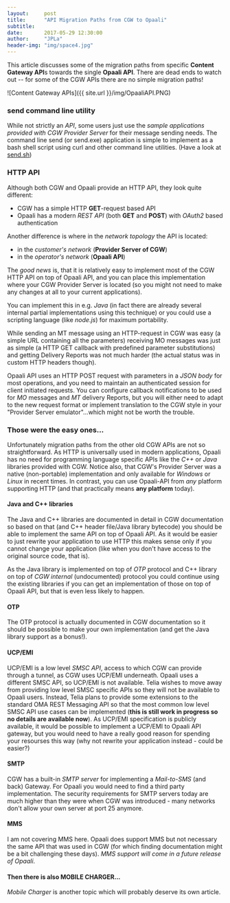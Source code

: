 ```yaml
---
layout:     post
title:      "API Migration Paths from CGW to Opaali"
subtitle:   
date:       2017-05-29 12:30:00
author:     "JPLa"
header-img: "img/space4.jpg"
---
```

This article discusses some of the migration paths from specific **Content Gateway API**s towards the single **Opaali API**. There are dead ends to watch out -- for some of the CGW APIs there are no simple migration paths!

![Content Gateway APIs]({{ site.url }}/img/OpaaliAPI.PNG)

### send command line utility ###
While not strictly an _API_, some users just use the _sample applications provided with CGW Provider Server_ for their message sending needs. The command line send (or send.exe) application is simple to implement as a bash shell script using curl and other command line utilities.
(Have a look at [send.sh](https://github.com/MiiKos/Opaali/tree/master/sample_applications/send))


### HTTP API ###
Although both CGW and Opaali provide an HTTP API, they look quite different:

* CGW has a simple HTTP __GET__-request based API
* Opaali has a modern _REST API_ (both __GET__ and __POST__) with _OAuth2_ based authentication

Another difference is where in the _network topology_ the API is located:

* in the _customer's network_ (__Provider Server of CGW__)
* in the _operator's network_ (__Opaali API__)

The _good news_ is, that it is relatively easy to implement most of the CGW HTTP API on top of Opaali API, and you can place this implementation where your CGW Provider Server is located (so you might not need to make any changes at all to your current applications).

You can implement this in e.g. _Java_ (in fact there are already several internal partial implementations using this technique) or you could use a scripting language (like _node.js_) for maximum portability.

While sending an MT message using an HTTP-request in CGW was easy (a simple URL containing all the parameters) receiving MO messages was just as simple (a HTTP GET callback with predefined parameter substitutions) and getting Delivery Reports was not much harder (the actual status was in custom HTTP headers though).

Opaali API uses an HTTP POST request with parameters in a _JSON body_ for most operations, and you need to maintain an authenticated session for client initiated requests. You can configure callback notifications to be used for _MO_ messages and _MT_ delivery Reports, but you will either need to adapt to the new request format or implement translation to the CGW style in your "Provider Server emulator"...which might not be worth the trouble.

### Those were the easy ones... ###
Unfortunately migration paths from the other old CGW APIs are not so straightforward. As HTTP is universally used in modern applications, Opaali has no need for programming language specific APIs like the _C++_ or _Java_ libraries provided with CGW. Notice also, that CGW's Provider Server was a native (non-portable) implementation and only available for _Windows_ or _Linux_ in recent times. In contrast, you can use Opaali-API from _any_ platform supporting HTTP (and that practically means __any platform__ today).

#### Java and C++ libraries ####
The Java and C++ libraries are documented in detail in CGW documentation so based on that (and C++ header file/Java library bytecode) you should be able to implement the same API on top of Opaali API. As it would be easier to just rewrite your application to use HTTP this makes sense only if you cannot change your application (like when you don't have access to the original source code, that is).

As the Java library is implemented on top of _OTP_ protocol and C++ library on top of _CGW internal_ (undocumented) protocol you could continue using the existing libraries if you can get an implementation of those on top of Opaali API, but that is even less likely to happen.

#### OTP ####
The OTP protocol is actually documented in CGW documentation so it should be possible to make your own implementation (and get the Java library support as a bonus!).

#### UCP/EMI ####
UCP/EMI is a low level _SMSC API_, access to which CGW can provide through a tunnel, as CGW uses UCP/EMI underneath. Opaali uses a different SMSC API, so UCP/EMI is not available. Telia wishes to move away from providing low level SMSC specific APIs so they will not be available to Opaali users. Instead, Telia plans to provide some extensions to the standard OMA REST Messaging API so that the most common low level SMSC API use cases can be implemented (__this is still work in progress so no details are available now__). As UCP/EMI specification is publicly available, it would be possible to implement a UCP/EMI to Opaali API gateway, but you would need to have a really good reason for spending your resourses this way (why not rewrite your application instead - could be easier?)

#### SMTP ####
CGW has a built-in _SMTP server_ for implementing a _Mail-to-SMS_ (and back) Gateway. For Opaali you would need to find a third party implementation. The security requirements for SMTP servers today are much higher than they were when CGW was introduced - many networks don't allow your own server at port 25 anymore.

#### MMS ####
I am not covering MMS here. Opaali does support MMS but not necessary the same API that was used in CGW (for which finding documentation might be a bit challenging these days). _MMS support will come in a future release of Opaali_.

#### Then there is also MOBILE CHARGER... ####
_Mobile Charger_ is another topic which will probably deserve its own article.
